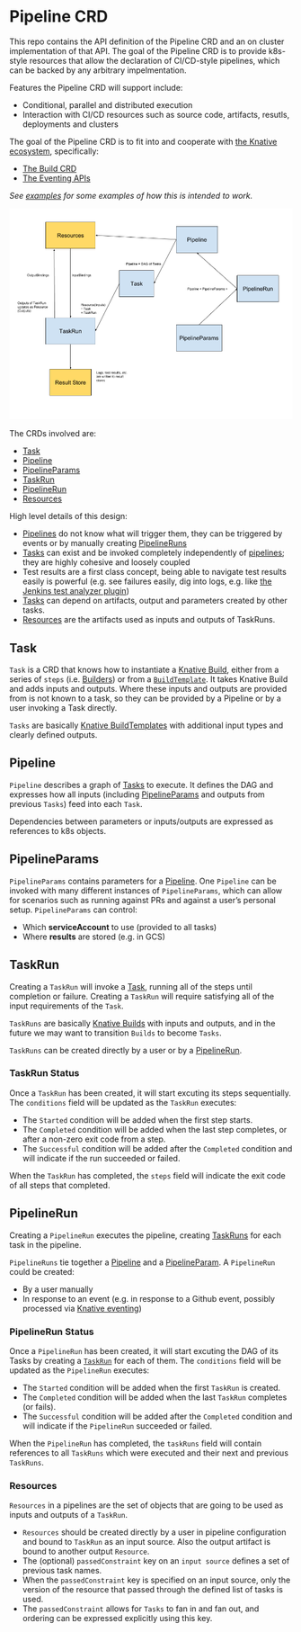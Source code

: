 # Pipeline CRD

This repo contains the API definition of the Pipeline CRD and an on cluster implementation of that API.
The goal of the Pipeline CRD is to provide k8s-style resources that allow the
declaration of CI/CD-style pipelines, which can be backed by any arbitrary impelmentation.

Features the Pipeline CRD will support include:

* Conditional, parallel and distributed execution
* Interaction with CI/CD resources such as source code, artifacts, resutls, deployments and clusters

The goal of the Pipeline CRD is to fit into and cooperate with
[the Knative ecosystem](https://github.com/knative/docs#welcome-knative), specifically:

* [The Build CRD](https://github.com/knative/docs/blob/master/build/builds.md)
* [The Eventing APIs](https://github.com/knative/eventing/tree/master/docs/spec)

_See [examples](./examples) for some examples of how this is intended to work._

![Overview of the 5 CRDs](./crds.png)

The CRDs involved are:

* [Task](#task)
* [Pipeline](#pipeline)
* [PipelineParams](#pipelineparams)
* [TaskRun](#taskrun)
* [PipelineRun](#pipelinerun)
* [Resources](#resources)

High level details of this design:

* [Pipelines](#pipelines) do not know what will trigger them, they can be
   triggered by events or by manually creating [PipelineRuns](#pipelinerun)
* [Tasks](#tasks) can exist and be invoked completely independently of
  [pipelines](#pipelines); they are highly cohesive and loosely coupled
* Test results are a first class concept, being able to navigate test results
  easily is powerful (e.g. see failures easily, dig into logs, e.g. like
  [the Jenkins test analyzer plugin](https://wiki.jenkins.io/display/JENKINS/Test+Results+Analyzer+Plugin))
* [Tasks](#tasks) can depend on artifacts, output and parameters created by other tasks.
* [Resources](#resources) are the artifacts used as inputs and outputs of TaskRuns.

## Task

`Task` is a CRD that knows how to instantiate a [Knative Build](https://github.com/knative/build),
either from a series of `steps` (i.e. [Builders](https://github.com/knative/docs/blob/master/build/builder-contract.md))
or from a [`BuildTemplate`](https://github.com/knative/docs/blob/master/build/build-templates.md).
It takes Knative Build and adds inputs and outputs. Where these inputs and outputs are provided
from is not known to a task, so they can be provided by a Pipeline or by a user invoking a Task directly.

`Tasks` are basically [Knative BuildTemplates](https://github.com/knative/build-templates)
with additional input types and clearly defined outputs.

## Pipeline

`Pipeline` describes a graph of [Tasks](#task) to execute. It defines the DAG
and expresses how all inputs (including [PipelineParams](#pipelineparams) and outputs
from previous `Tasks`) feed into each `Task`.

Dependencies between parameters or inputs/outputs are expressed as references to k8s objects.

## PipelineParams

`PipelineParams` contains parameters for a [Pipeline](#pipeline). One `Pipeline`
can be invoked with many different instances of `PipelineParams`, which can allow
for scenarios such as running against PRs and against a user’s personal setup.
`PipelineParams` can control:

* Which **serviceAccount** to use (provided to all tasks)
* Where **results** are stored (e.g. in GCS)

## TaskRun

Creating a `TaskRun` will invoke a [Task](#task), running all of the steps until completion
or failure. Creating a `TaskRun` will require satisfying all of the input requirements of the
`Task`.

`TaskRuns` are basically [Knative Builds](https://github.com/knative/build) with inputs and
outputs, and in the future we may want to transition `Builds` to become `Tasks`.

`TaskRuns` can be created directly by a user or by a [PipelineRun](#pipelinerun).

### TaskRun Status

Once a `TaskRun` has been created, it will start excuting its steps
sequentially. The `conditions` field will be updated as the `TaskRun`
executes:

* The `Started` condition will be added when the first step starts.
* The `Completed` condition will be added when the last step completes,
  or after a non-zero exit code from a step.
* The `Successful` condition will be added after the `Completed`
  condition and will indicate if the run succeeded or failed.

When the `TaskRun` has completed, the `steps` field will indicate
the exit code of all steps that completed.

## PipelineRun

Creating a `PipelineRun` executes the pipeline, creating [TaskRuns](#taskrun) for each task
in the pipeline.

`PipelineRuns` tie together a [Pipeline](#pipeline) and a [PipelineParam](#pipelineparam).
A `PipelineRun` could be created:

* By a user manually
* In response to an event (e.g. in response to a Github event, possibly processed via
  [Knative eventing](https://github.com/knative/eventing))

### PipelineRun Status

Once a `PipelineRun` has been created, it will start excuting the DAG
of its Tasks by creating a [`TaskRun`](#taskrun) for each of them. The
`conditions` field will be updated as the `PipelineRun`
executes:

* The `Started` condition will be added when the first `TaskRun` is created.
* The `Completed` condition will be added when the last `TaskRun`
completes (or fails).
* The `Successful` condition will be added after the `Completed`
  condition and will indicate if the `PipelineRun` succeeded or failed.

When the `PipelineRun` has completed, the `taskRuns` field will contain
references to all `TaskRuns` which were executed and their next and
previous `TaskRuns`.

### Resources

`Resources` in a pipelines are the set of objects that are going to be used 
as inputs and outputs of a `TaskRun`. 

* `Resources` should be created directly by a user in pipeline configuration 
and bound to `TaskRun` as an input source. Also the output artifact is bound 
to another output `Resource`.
* The (optional) `passedConstraint` key on an `input source` defines a set of previous task names.
* When the `passedConstraint` key is specified on an input source, only the version of 
the resource that passed through the defined list of tasks is used.
* The `passedConstraint` allows for `Tasks` to fan in and fan out, and ordering can be expressed explicitly using this key.